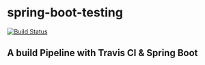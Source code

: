 # spring-boot-testing

[![Build Status](https://travis-ci.com/AbdoBoum/spring-boot-testing.svg?branch=master)](https://travis-ci.com/AbdoBoum/spring-boot-testing)

## A build Pipeline with Travis CI & Spring Boot
